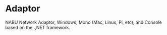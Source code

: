 # Adaptor
NABU Network Adaptor, Windows, Mono (Mac, Linux, Pi, etc), and Console based on the .,NET framework.
